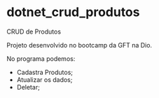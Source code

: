 # dotnet_crud_produtos
CRUD de Produtos

Projeto desenvolvido no bootcamp da GFT na Dio.

No programa podemos:
- Cadastra Produtos;
- Atualizar os dados;
- Deletar;


